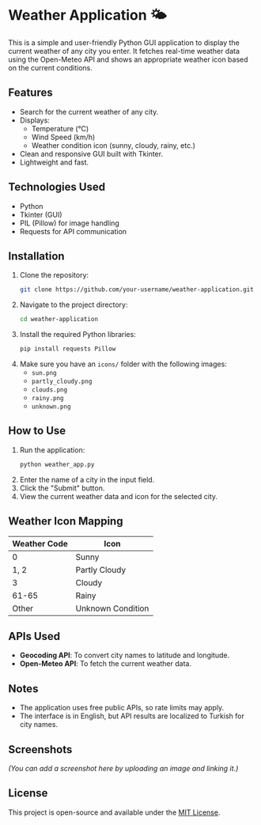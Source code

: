 # Weather Application 🌤️

This is a simple and user-friendly Python GUI application to display the current weather of any city you enter. It fetches real-time weather data using the Open-Meteo API and shows an appropriate weather icon based on the current conditions.

## Features
- Search for the current weather of any city.
- Displays:
  - Temperature (°C)
  - Wind Speed (km/h)
  - Weather condition icon (sunny, cloudy, rainy, etc.)
- Clean and responsive GUI built with Tkinter.
- Lightweight and fast.

## Technologies Used
- Python
- Tkinter (GUI)
- PIL (Pillow) for image handling
- Requests for API communication

## Installation

1. Clone the repository:
   ```bash
   git clone https://github.com/your-username/weather-application.git
   ```
2. Navigate to the project directory:
   ```bash
   cd weather-application
   ```
3. Install the required Python libraries:
   ```bash
   pip install requests Pillow
   ```
4. Make sure you have an `icons/` folder with the following images:
   - `sun.png`
   - `partly_cloudy.png`
   - `clouds.png`
   - `rainy.png`
   - `unknown.png`

## How to Use
1. Run the application:
   ```bash
   python weather_app.py
   ```
2. Enter the name of a city in the input field.
3. Click the "Submit" button.
4. View the current weather data and icon for the selected city.

## Weather Icon Mapping
| Weather Code | Icon            |
|--------------|-----------------|
| 0            | Sunny            |
| 1, 2         | Partly Cloudy     |
| 3            | Cloudy           |
| 61-65        | Rainy            |
| Other        | Unknown Condition |

## APIs Used
- **Geocoding API**: To convert city names to latitude and longitude.  
- **Open-Meteo API**: To fetch the current weather data.

## Notes
- The application uses free public APIs, so rate limits may apply.
- The interface is in English, but API results are localized to Turkish for city names.

## Screenshots
*(You can add a screenshot here by uploading an image and linking it.)*

## License
This project is open-source and available under the [MIT License](LICENSE).


